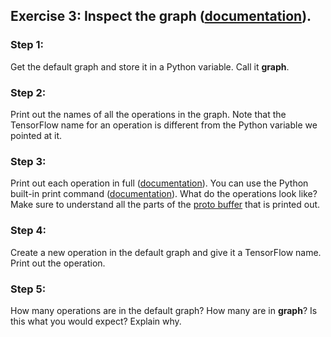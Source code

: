 ## Exercise 3: Inspect the graph ([documentation](https://www.tensorflow.org/api_docs/python/tf/multiply)).

### Step 1:
Get the default graph and store it in a Python variable. Call it **graph**.

### Step 2:
Print out the names of all the operations in the graph. Note that the TensorFlow name for an operation is different from the Python variable we pointed at it.

### Step 3:
Print out each operation in full ([documentation](https://www.tensorflow.org/api_docs/python/tf/Graph#get_operation_by_name)). You can use the Python built-in print command ([documentation](https://docs.python.org/2/library/functions.html#print)). What do the operations look like? Make sure to understand all the parts of the [proto buffer](https://developers.google.com/protocol-buffers/?hl=en) that is printed out.

### Step 4:
Create a new operation in the default graph and give it a TensorFlow name. Print out the operation.

### Step 5:
How many operations are in the default graph? How many are in **graph**? Is this what you would expect? Explain why.
